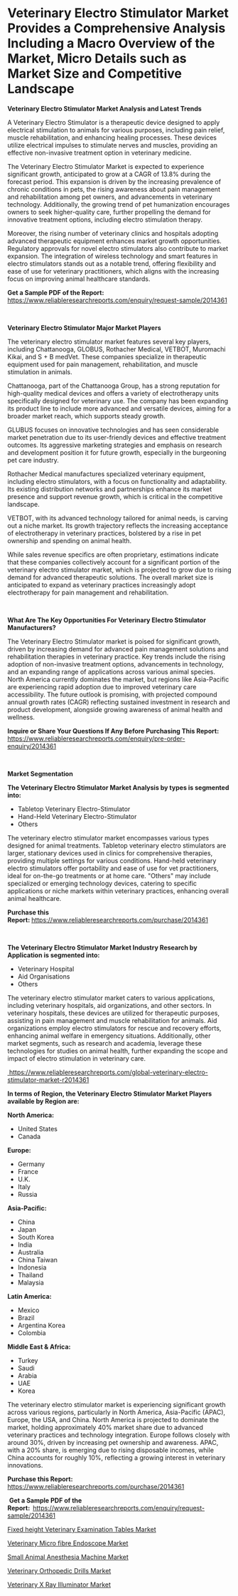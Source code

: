 <p><h1>Veterinary Electro Stimulator Market Provides a Comprehensive Analysis Including a Macro Overview of the Market, Micro Details such as Market Size and Competitive Landscape</h1></p><p><strong>Veterinary Electro Stimulator Market Analysis and Latest Trends</strong></p>
<p><p>A Veterinary Electro Stimulator is a therapeutic device designed to apply electrical stimulation to animals for various purposes, including pain relief, muscle rehabilitation, and enhancing healing processes. These devices utilize electrical impulses to stimulate nerves and muscles, providing an effective non-invasive treatment option in veterinary medicine.</p><p>The Veterinary Electro Stimulator Market is expected to experience significant growth, anticipated to grow at a CAGR of 13.8% during the forecast period. This expansion is driven by the increasing prevalence of chronic conditions in pets, the rising awareness about pain management and rehabilitation among pet owners, and advancements in veterinary technology. Additionally, the growing trend of pet humanization encourages owners to seek higher-quality care, further propelling the demand for innovative treatment options, including electro stimulation therapy.</p><p>Moreover, the rising number of veterinary clinics and hospitals adopting advanced therapeutic equipment enhances market growth opportunities. Regulatory approvals for novel electro stimulators also contribute to market expansion. The integration of wireless technology and smart features in electro stimulators stands out as a notable trend, offering flexibility and ease of use for veterinary practitioners, which aligns with the increasing focus on improving animal healthcare standards.</p></p>
<p><strong>Get a Sample PDF of the Report:&nbsp;</strong> <a href="https://www.reliableresearchreports.com/enquiry/request-sample/2014361?utm_campaign=12&utm_medium=2&utm_source=Github&utm_content=ia&utm_term=17012025&utm_id=veterinary-electro-stimulator">https://www.reliableresearchreports.com/enquiry/request-sample/2014361</a></p>
<p>&nbsp;</p>
<p><strong>Veterinary Electro Stimulator Major Market Players</strong></p>
<p><p>The veterinary electro stimulator market features several key players, including Chattanooga, GLOBUS, Rothacher Medical, VETBOT, Muromachi Kikai, and S + B medVet. These companies specialize in therapeutic equipment used for pain management, rehabilitation, and muscle stimulation in animals.</p><p>Chattanooga, part of the Chattanooga Group, has a strong reputation for high-quality medical devices and offers a variety of electrotherapy units specifically designed for veterinary use. The company has been expanding its product line to include more advanced and versatile devices, aiming for a broader market reach, which supports steady growth.</p><p>GLUBUS focuses on innovative technologies and has seen considerable market penetration due to its user-friendly devices and effective treatment outcomes. Its aggressive marketing strategies and emphasis on research and development position it for future growth, especially in the burgeoning pet care industry.</p><p>Rothacher Medical manufactures specialized veterinary equipment, including electro stimulators, with a focus on functionality and adaptability. Its existing distribution networks and partnerships enhance its market presence and support revenue growth, which is critical in the competitive landscape.</p><p>VETBOT, with its advanced technology tailored for animal needs, is carving out a niche market. Its growth trajectory reflects the increasing acceptance of electrotherapy in veterinary practices, bolstered by a rise in pet ownership and spending on animal health.</p><p>While sales revenue specifics are often proprietary, estimations indicate that these companies collectively account for a significant portion of the veterinary electro stimulator market, which is projected to grow due to rising demand for advanced therapeutic solutions. The overall market size is anticipated to expand as veterinary practices increasingly adopt electrotherapy for pain management and rehabilitation.</p></p>
<p>&nbsp;</p>
<p><strong>What Are The Key Opportunities For Veterinary Electro Stimulator Manufacturers?</strong></p>
<p><p>The Veterinary Electro Stimulator market is poised for significant growth, driven by increasing demand for advanced pain management solutions and rehabilitation therapies in veterinary practice. Key trends include the rising adoption of non-invasive treatment options, advancements in technology, and an expanding range of applications across various animal species. North America currently dominates the market, but regions like Asia-Pacific are experiencing rapid adoption due to improved veterinary care accessibility. The future outlook is promising, with projected compound annual growth rates (CAGR) reflecting sustained investment in research and product development, alongside growing awareness of animal health and wellness.</p></p>
<p><strong>Inquire or Share Your Questions If Any Before Purchasing This Report:</strong> <a href="https://www.reliableresearchreports.com/enquiry/pre-order-enquiry/2014361?utm_campaign=12&utm_medium=2&utm_source=Github&utm_content=ia&utm_term=17012025&utm_id=veterinary-electro-stimulator">https://www.reliableresearchreports.com/enquiry/pre-order-enquiry/2014361</a></p>
<p>&nbsp;</p>
<p><strong>Market Segmentation</strong></p>
<p><strong>The Veterinary Electro Stimulator Market Analysis by types is segmented into:</strong></p>
<p><ul><li>Tabletop Veterinary Electro-Stimulator</li><li>Hand-Held Veterinary Electro-Stimulator</li><li>Others</li></ul></p>
<p><p>The veterinary electro stimulator market encompasses various types designed for animal treatments. Tabletop veterinary electro stimulators are larger, stationary devices used in clinics for comprehensive therapies, providing multiple settings for various conditions. Hand-held veterinary electro stimulators offer portability and ease of use for vet practitioners, ideal for on-the-go treatments or at home care. "Others" may include specialized or emerging technology devices, catering to specific applications or niche markets within veterinary practices, enhancing overall animal healthcare.</p></p>
<p><strong>Purchase this Report:&nbsp;</strong><a href="https://www.reliableresearchreports.com/purchase/2014361?utm_campaign=12&utm_medium=2&utm_source=Github&utm_content=ia&utm_term=17012025&utm_id=veterinary-electro-stimulator">https://www.reliableresearchreports.com/purchase/2014361</a></p>
<p>&nbsp;</p>
<p><strong>The Veterinary Electro Stimulator Market Industry Research by Application is segmented into:</strong></p>
<p><ul><li>Veterinary Hospital</li><li>Aid Organisations</li><li>Others</li></ul></p>
<p><p>The veterinary electro stimulator market caters to various applications, including veterinary hospitals, aid organizations, and other sectors. In veterinary hospitals, these devices are utilized for therapeutic purposes, assisting in pain management and muscle rehabilitation for animals. Aid organizations employ electro stimulators for rescue and recovery efforts, enhancing animal welfare in emergency situations. Additionally, other market segments, such as research and academia, leverage these technologies for studies on animal health, further expanding the scope and impact of electro stimulation in veterinary care.</p></p>
<p><a href="https://www.reliableresearchreports.com/global-veterinary-electro-stimulator-market-r2014361?utm_campaign=12&utm_medium=2&utm_source=Github&utm_content=ia&utm_term=17012025&utm_id=veterinary-electro-stimulator">&nbsp;https://www.reliableresearchreports.com/global-veterinary-electro-stimulator-market-r2014361</a></p>
<p><strong>In terms of Region, the Veterinary Electro Stimulator Market Players available by Region are:</strong></p>
<p>
    <p> <strong> North America: </strong>
        <ul>
            <li>United States</li>
            <li>Canada</li>
        </ul>
        </p> 
    <p> <strong> Europe: </strong>
        <ul>
            <li>Germany</li>
            <li>France</li>
            <li>U.K.</li>
            <li>Italy</li>
            <li>Russia</li>
        </ul>
        </p> 
    <p> <strong> Asia-Pacific: </strong>
        <ul>
            <li>China</li>
            <li>Japan</li>
            <li>South Korea</li>
            <li>India</li>
            <li>Australia</li>
            <li>China Taiwan</li>
            <li>Indonesia</li>
            <li>Thailand</li>
            <li>Malaysia</li>
        </ul>
        </p> 
    <p> <strong> Latin America: </strong>
        <ul>
            <li>Mexico</li>
            <li>Brazil</li>
            <li>Argentina Korea</li>
            <li>Colombia</li>
        </ul>
        </p> 
    <p> <strong> Middle East & Africa: </strong>
        <ul>
            <li>Turkey</li>
            <li>Saudi</li>
            <li>Arabia</li>
            <li>UAE</li>
            <li>Korea</li>
        </ul>
    </p>
    </p>
<p><p>The veterinary electro stimulator market is experiencing significant growth across various regions, particularly in North America, Asia-Pacific (APAC), Europe, the USA, and China. North America is projected to dominate the market, holding approximately 40% market share due to advanced veterinary practices and technology integration. Europe follows closely with around 30%, driven by increasing pet ownership and awareness. APAC, with a 20% share, is emerging due to rising disposable incomes, while China accounts for roughly 10%, reflecting a growing interest in veterinary innovations.</p></p>
<p><strong>Purchase this Report: </strong><a href="https://www.reliableresearchreports.com/purchase/2014361?utm_campaign=12&utm_medium=2&utm_source=Github&utm_content=ia&utm_term=17012025&utm_id=veterinary-electro-stimulator">https://www.reliableresearchreports.com/purchase/2014361</a></p>
<p>&nbsp;<strong>Get a Sample PDF of the Report:&nbsp;&nbsp;</strong><a href="https://www.reliableresearchreports.com/enquiry/request-sample/2014361?utm_campaign=12&utm_medium=2&utm_source=Github&utm_content=ia&utm_term=17012025&utm_id=veterinary-electro-stimulator">https://www.reliableresearchreports.com/enquiry/request-sample/2014361</a></p>
<p><strong></strong></p>
<p><p><a href="https://github.com/seanmcma708/Market-Research-Report-List-1/blob/main/fixed-height-veterinary-examination-tables-market.md?utm_campaign=12&utm_medium=2&utm_source=Github&utm_content=ia&utm_term=17012025&utm_id=veterinary-electro-stimulator">Fixed height Veterinary Examination Tables Market</a></p><p><a href="https://github.com/edacruz6/Market-Research-Report-List-1/blob/main/veterinary-micro-fibre-endoscope-market.md?utm_campaign=12&utm_medium=2&utm_source=Github&utm_content=ia&utm_term=17012025&utm_id=veterinary-electro-stimulator">Veterinary Micro fibre Endoscope Market</a></p><p><a href="https://github.com/yankimber90yankim/Market-Research-Report-List-1/blob/main/small-animal-anesthesia-machine-market.md?utm_campaign=12&utm_medium=2&utm_source=Github&utm_content=ia&utm_term=17012025&utm_id=veterinary-electro-stimulator">Small Animal Anesthesia Machine Market</a></p><p><a href="https://github.com/GenaGaines34/Market-Research-Report-List-1/blob/main/veterinary-orthopedic-drills-market.md?utm_campaign=12&utm_medium=2&utm_source=Github&utm_content=ia&utm_term=17012025&utm_id=veterinary-electro-stimulator">Veterinary Orthopedic Drills Market</a></p><p><a href="https://github.com/princessbartram3/Market-Research-Report-List-1/blob/main/veterinary-x-ray-illuminator-market.md?utm_campaign=12&utm_medium=2&utm_source=Github&utm_content=ia&utm_term=17012025&utm_id=veterinary-electro-stimulator">Veterinary X Ray Illuminator Market</a></p></p>